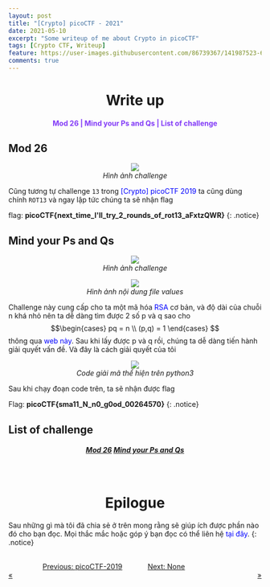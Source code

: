 ```yaml
---
layout: post
title: "[Crypto] picoCTF - 2021"
date: 2021-05-10
excerpt: "Some writeup of me about Crypto in picoCTF"
tags: [Crypto CTF, Writeup]
feature: https://user-images.githubusercontent.com/86739367/141987523-68a87eae-f4b0-4c0e-b40d-5c5415491fe9.png
comments: true
---
```

<h1 align="center">
    Write up
</h1> 

<div align="center">
    <h4>
        <a href="#mod-26" style="text-decoration: none; color:#823af7">Mod 26 | </a>
        <a href="#mind-your-ps-and-qs" style="text-decoration: none; color:#823af7">Mind your Ps and Qs | </a>
        <a href="#list-of-challenge" style="text-decoration: none; color:#823af7">List of challenge</a> 
    </h4>
</div>

## Mod 26

<figure align="center">
	<a href="https://user-images.githubusercontent.com/86739367/141799298-44539a31-14af-4460-af4f-faae3dd36659.png"><img src="https://user-images.githubusercontent.com/86739367/141799298-44539a31-14af-4460-af4f-faae3dd36659.png"></a>
	<figcaption><a href="#" style="text-decoration: none"><i>Hình ảnh challenge</i></a></figcaption>
</figure>

Cũng tương tự challenge `13` trong <a href="https://hieuhdh.github.io/deuteri/CRYPTO-PicoCTF-2019/#13" title="" style="text-decoration: none; color:blue">[Crypto] picoCTF 2019</a> ta cũng dùng chính `ROT13` và ngay lập tức chúng ta sẽ nhận flag

flag: **picoCTF{next_time_I'll_try_2_rounds_of_rot13_aFxtzQWR}**
{: .notice}

## Mind your Ps and Qs

<figure align="center">
	<a href="https://user-images.githubusercontent.com/86739367/141799930-206eedf8-8869-4ce5-b653-d5493caaea7a.png"><img src="https://user-images.githubusercontent.com/86739367/141799930-206eedf8-8869-4ce5-b653-d5493caaea7a.png"></a>
	<figcaption><a href="#" style = "text-decoration: none"><i>Hình ảnh challenge</i></a></figcaption>
</figure>

<figure align="center">
	<a href="https://user-images.githubusercontent.com/86739367/141800044-b8e10e3c-78cf-4049-8b97-1da4addb8f3a.png"><img src="https://user-images.githubusercontent.com/86739367/141800044-b8e10e3c-78cf-4049-8b97-1da4addb8f3a.png"></a>
	<figcaption><a href="#" style = "text-decoration: none"><i>Hình ảnh nội dung file values</i></a></figcaption>
</figure>

Challenge này cung cấp cho ta một mã hóa <a href="https://vi.wikipedia.org/wiki/RSA_(m%C3%A3_h%C3%B3a)" title="" style="text-decoration: none; color:blue">RSA</a> cơ bản, và độ dài của chuỗi n khá nhỏ nên ta dễ dàng tìm được 2 số p và q sao cho $$\begin{cases}   pq = n  \\   (p,q) = 1 \end{cases} $$ thông qua <a href="http://factordb.com/" style="text-decoration: none; color:blue">web này</a>. Sau khi lấy được p và q rồi, chúng ta dễ dàng tiến hành giải quyết vấn đề. Và đây là cách giải quyết của tôi

<figure align="center">
	<a href="https://user-images.githubusercontent.com/86739367/141800462-4a53140c-6272-485d-a22d-688c8c898b9e.png"><img src="https://user-images.githubusercontent.com/86739367/141800462-4a53140c-6272-485d-a22d-688c8c898b9e.png"></a>
	<figcaption><a href="#" style="text-decoration: none"><i>Code giải mã thể hiện trên python3</i></a></figcaption>
</figure>

Sau khi chạy đoạn code trên, ta sẽ nhận được flag

Flag: **picoCTF{sma11_N_n0_g0od_00264570}**
{: .notice}

## List of challenge

<div align="center">
  <h5>
    <a href="https://play.picoctf.org/practice/challenge/144?category=2&originalEvent=34&page=1" class="btn btn-success">Mod 26</a> 
    <a href="https://play.picoctf.org/practice/challenge/162?category=2&originalEvent=34&page=1" class="btn btn-success">Mind your Ps and Qs</a>
  </h5>
</div>

<br>
<h1 align="center">
  Epilogue
</h1> 

Sau những gì mà tôi đã chia sẻ ở trên mong rằng sẽ giúp ích được phần nào đó cho bạn đọc. Mọi thắc mắc hoặc góp ý bạn đọc có thể liên hệ <a href="https://hieuhdh.github.io/deuteri/" style="text-decoration: none; color:blue" >tại đây</a>.
{: .notice}

<br>
<div class="pre_next" style = "display: grid;grid-template-columns: 45% 45% 20px; grid-gap: 0 10%;">
  <div class="item item1" style="text-align: right"><a href="https://hieuhdh.github.io/deuteri/Crypto-picoCTF-2019/" class="btn" style="width: 100%">Previous: picoCTF-2019<div style = "text-align: left">&laquo; </div></a></div>
  <div class="item item2" style="text-align: left"><a href="#" class="btn" style="width: 100%">Next: None <div style = "text-align: right">&raquo;</div></a></div>
</div>


